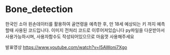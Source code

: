 # Bone_detection


한국인 소아 왼손데이터를 활용하여 골연령을 예측한 후, 만 18세 예상되는 키 까지 예측할때 사용된 코드입니다.
이미지 전처리 코드로 이루어져있습니다
py파일을 다운받아서 사용가능하시며, 사용자함수도 작성되어있으므로 마음껏 사용해주세요


발표영상 https://www.youtube.com/watch?v=I5AWoni7Xgo
